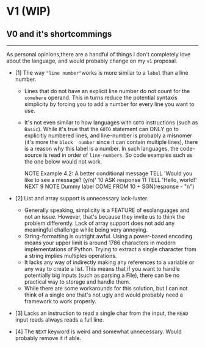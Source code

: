 #  V1 (WIP)

## V0 and it's shortcommings

----

As personal opinions,there are a handful of things I don't completely love about the language, and would probably 
change on my `v1` proposal.

* [1] The way `"line number"`works is more similar to a `label` than a line number.
  * Lines that do not have an explicit line number do  not count for the `comehere` operand. This in turns reduce the 
   potential syntaxis simplicity by forcing you to add a number for every line you want to use.
  * It's not even similar to how languages with `GOTO` instructions (such as `Basic`). While it's true that the `GOTO`
  statement can ONLY go to explicitly numbered lines, and line-number is probably a misnomer (it's more the `block 
   number` since it can contain multiple lines), there is a reason why this label is a number. In such languages, the 
   code-source is read in order of `line-numbers`. So code examples such as the one below would not work.
  

    NOTE Example 4.2: A better conditional message
    TELL 'Would you like to see a message? (y/n)'
    10  ASK response
    11  TELL 'Hello, world!' NEXT
     9  NOTE Dummy label
        COME FROM 10 + SGN(response - "n")

* [2] List and array support is unnecessary lack-luster.
  * Generally speaking, simplicity is a FEATURE of esolanguages and not an issue. However, that's because they invite us
  to think the problem differently. Lack of array support does not add any meaningful challenge while being very 
  annoying.
  * String-formatting is outright awful. Using a power-based encoding means your upper limit is around 1786 characters 
  in modern implementations of Python. Trying to extract a single character from a string implies multiples operations.
  * It lacks any way of indirectly making any references to a variable or any way to create a list. This means that if 
  you want to handle potentially big inputs (such as parsing a File), there can be no practical way to storage and 
  handle them.
  * While there are some workarounds for this solution, but I can not think of a single one that's not ugly and would 
  probably need a framework to work properly.
* [3] Lacks an instruction to read a single char from the input, the `READ` input reads always reads a full line.
* [4] The `NEXT` keyword is weird and somewhat unnecessary. Would probably remove it if able. 
